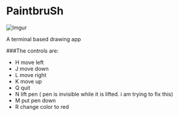 # PaintbruSh
![Imgur](https://i.imgur.com/6QdhCJy.png)

A terminal based drawing app

###The controls are:
- H move left
- J move down
- L move right
- K move up
- Q quit
- N lift pen ( pen is invisible while it is lifted. i am trying to fix this)
- M put pen down
- R change color to red 

